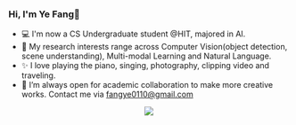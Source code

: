 ### Hi, I'm Ye Fang👋

- 💻 I'm now a CS Undergraduate student @HIT, majored in AI.
- 🌱 My research interests range across Computer Vision(object detection, scene understanding), Multi-modal Learning and Natural Language.
- ✨ I love playing the piano, singing, photography, clipping video and traveling.
- 👯 I’m always open for academic collaboration to make more creative works. Contact me via fangye0110@gmail.com



<p align = "center">
  <img src = "https://github-profile-trophy.vercel.app/?username=aleafy">
</p>
  
  
<!--
**Aleafy/Aleafy** is a ✨ _special_ ✨ repository because its `README.md` (this file) appears on your GitHub profile.
[![Anurag's GitHub stats](https://github-readme-stats.vercel.app/api?username=aleafy&show_icons=true)](https://github.com/anuraghazra/github-readme-stats)
Here are some ideas to get you started:

[![GitHub Streak](https://github-readme-streak-stats.herokuapp.com/?user=aleafy)](https://git.io/streak-stats)

[![trophy](https://github-profile-trophy.vercel.app/?username=aleafy)](https://github.com/ryo-ma/github-profile-trophy)


<p align = "center">
  <img src = "https://github-readme-streak-stats.herokuapp.com/?user=aleafy" style="height: 150%;">
</p>

<p align = "center">
  <img src = "https://github-readme-stats.vercel.app/api/top-langs/?username=aleafy" style="height: 70%;">  
</p>

- 🔭 I’m currently working on ...
- 🌱 I’m currently learning ...
- 👯 I’m looking to collaborate on ...
- 🤔 I’m looking for help with ...
- 💬 Ask me about ...
- 📫 How to reach me: ...
- 😄 Pronouns: ...
- ⚡ Fun fact: ...
-->
